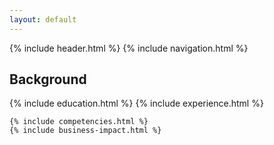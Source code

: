```yaml
---
layout: default
---
```


{% include header.html %}
{% include navigation.html %}

<div class="content-wrapper">
    <section id="education" class="section">
        <div class="section-header">
            <h2 class="section-title">Background</h2>
        </div>
        <div class="about-row">
            {% include education.html %}
            {% include experience.html %}
        </div>
    </section>
    
    {% include competencies.html %}
    {% include business-impact.html %}
</div>
